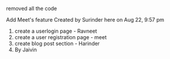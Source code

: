 removed all the code

Add Meet's feature
Created by Surinder here on Aug 22, 9:57 pm

1. create a userlogin page - Ravneet 
2. create a user registration page - meet 
3. create blog post section - Harinder
4. By Jaivin
